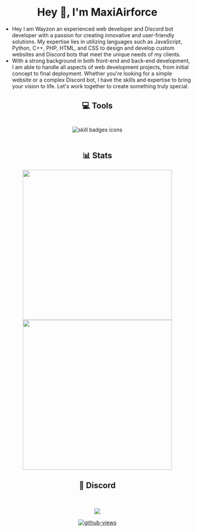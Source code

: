 
  <h1 align="center"> Hey 👋, I'm MaxiAirforce</h1>
  
- Hey I am Wayzon an experienced web developer and Discord bot developer with a passion for creating innovative and user-friendly solutions. My expertise lies in utilizing languages such as JavaScript, Python, C++, PHP, HTML, and CSS to design and develop custom websites and Discord bots that meet the unique needs of my clients. 
- With a strong background in both front-end and back-end development, I am able to handle all aspects of web development projects, from initial concept to final deployment. Whether you're looking for a simple website or a complex Discord bot, I have the skills and expertise to bring your vision to life. Let's work together to create something truly special.

<h2 align="center"> 💻 Tools </h2>
<br>
<div align="center">
<img src="https://skillicons.dev/icons?i=html,css,js,php,py,mongodb,vscode,git,cpp,bots" alt="skill badges icons" />
  </div>
<br>
<h2 align="center"> 📊 Stats</h2>
<p align="center">
  <a href="#"><img src="https://github-readme-stats.vercel.app/api?username=MaxiAirforce&include_all_commits=true&count_private=true&&show_icons=true&theme=tokyonight" width="400"></a> 
  <a href="#"><img src="https://github-readme-streak-stats.herokuapp.com/?user=MaxiAirforce&count_private=true&show_icons=true&theme=tokyonight" width="400"></a>


<h2 align="center"> 🔗 Discord</h2>
<br>
<p align="center">
<img align="center" src="https://lanyard-profile-readme.vercel.app/api/499977210782941195">
</p>
<div align="center">
  
[![github-views](https://komarev.com/ghpvc/?username=MaxiAirforce&color=brightgreen)](https://github.com/MaxiAirforce)
  
</div>
